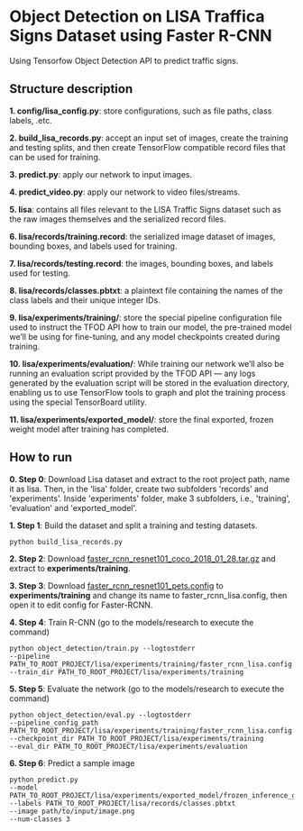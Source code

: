 # Object Detection on LISA Traffica Signs Dataset using Faster R-CNN
Using Tensorfow Object Detection API to predict traffic signs.

## Structure description

__1. config/lisa_config.py__: store configurations, such as file paths, class labels, .etc.

__2. build_lisa_records.py__: accept an input set of images, create the
training and testing splits, and then create TensorFlow compatible record files that can be used for
training.

__3. predict.py__: apply our network to input images.

__4. predict_video.py__: apply our network to video files/streams.

__5. lisa__: contains all files relevant to the LISA Traffic Signs dataset such as the
raw images themselves and the serialized record files.

__6. lisa/records/training.record__: the serialized image dataset of images, bounding boxes, and labels
used for training.

__7. lisa/records/testing.record__: the images, bounding boxes, and labels used for testing.

__8. lisa/records/classes.pbtxt__: a plaintext file containing the names of the class labels and their unique
integer IDs.

__9. lisa/experiments/training/__: store the special pipeline configuration file used to instruct the
TFOD API how to train our model, the pre-trained model we’ll be using for fine-tuning, and any
model checkpoints created during training.

__10. lisa/experiments/evaluation/__: While training our network we’ll also be running an evaluation script provided by the TFOD
API — any logs generated by the evaluation script will be stored in the evaluation directory,
enabling us to use TensorFlow tools to graph and plot the training process using the special
TensorBoard utility. 

__11. lisa/experiments/exported_model/__: store the final exported, frozen weight model after training has
completed.

## How to run

__0. Step 0__: Download Lisa dataset and extract to the root project path, name it as lisa. Then, in the 'lisa' folder, create two subfolders 'records' and 'experiments'.
Inside 'experiments' folder, make 3 subfolders, i.e., 'training', 'evaluation' and 'exported_model'.

__1. Step 1__: Build the dataset and split a training and testing datasets.

```
python build_lisa_records.py
```

__2. Step 2__: Download [faster_rcnn_resnet101_coco_2018_01_28.tar.gz](https://github.com/tensorflow/models/blob/master/research/object_detection/g3doc/detection_model_zoo.md) and extract to __experiments/training__.

__3. Step 3__: Download [faster_rcnn_resnet101_pets.config](https://github.com/tensorflow/models/tree/master/research/object_detection/samples/configs) 
to __experiments/training__ and change its name to faster_rcnn_lisa.config, then open it to edit config for Faster-RCNN.

__4. Step 4__: Train R-CNN (go to the models/research to execute the command)

```
python object_detection/train.py --logtostderr 
--pipeline PATH_TO_ROOT_PROJECT/lisa/experiments/training/faster_rcnn_lisa.config 
--train_dir PATH_TO_ROOT_PROJECT/lisa/experiments/training
```

__5. Step 5__: Evaluate the network (go to the models/research to execute the command)

```
python object_detection/eval.py --logtostderr 
--pipeline_config_path PATH_TO_ROOT_PROJECT/lisa/experiments/training/faster_rcnn_lisa.config 
--checkpoint_dir PATH_TO_ROOT_PROJECT/lisa/experiments/training 
--eval_dir PATH_TO_ROOT_PROJECT/lisa/experiments/evaluation
```

__6. Step 6__: Predict a sample image

```
python predict.py
--model PATH_TO_ROOT_PROJECT/lisa/experiments/exported_model/frozen_inference_graph.pb
--labels PATH_TO_ROOT_PROJECT/lisa/records/classes.pbtxt
--image path/to/input/image.png
--num-classes 3
```





